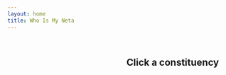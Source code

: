 ```yaml
---
layout: home
title: Who Is My Neta
---
```


<style>


  #tooltip {
    position: absolute;
    padding: 4px 8px;
    background: #333;
    color: #fff;
    border-radius: 4px;
    font-size: 12px;
    pointer-events: none;
    display: none;
  }

  #layout {
    display: flex;
    flex-wrap: wrap;
  }

  #map-container, #constituency-detail {
    width: 50%;
    padding: 1rem;
    box-sizing: border-box;
  }

  #map-container svg {
    width: 100%;
    height: auto;
    display: block;
  }

  #map-container path:hover {
  fill: #87ceeb !important;
}

.winner-party {
  background-color: rgb(255, 153, 51);
    color: rgb(255, 255, 255);
    font-weight: 700;
    font-size: .875rem;
    line-height: 1.25rem;
    font-family: ui-monospace;
        padding-left: .2rem;
    padding-right: .2rem;
    border-radius: .375rem;
    display: inline-flex;
    margin-bottom: .2rem;
}

/* Default style */
.winner-party {
  font-weight: 700;
  font-size: .875rem;
  line-height: 1.25rem;
  font-family: ui-monospace;
  padding: 0.2rem 0.4rem;
  border-radius: 0.375rem;
  display: inline-flex;
  margin-bottom: 0.2rem;
}

/* Party-specific overrides */
.party-bnp { background: #004488; color: #fff; }
.party-awami-league { background: #006600; color: #fff; }
.party-jamaat { background: #660066; color: #fff; }
.party-jatiya-party { background: #990000; color: #fff; }
.party-independent { background: #666; color: #fff; }
.party-jasad { background: #003366; color: #fff; }
.party-workers-party { background: #a80000; color: #fff; }
.party-jp { background: #cc6600; color: #fff; }
.party-bnf { background: #009999; color: #fff; }
.party-tarikat-fedaration { background: #006680; color: #fff; }
.party-ldp { background: #990099; color: #fff; }
.party-bikalpa-dhara { background: #336699; color: #fff; }
.party-gono-forum { background: #5555aa; color: #fff; }
.party-kalyan-party { background: #884400; color: #fff; }

.winner-name {
font-weight: 700;
    font-size: 2.25rem;
    line-height: 2.5rem;
    text-wrap: pretty;
    width: -moz-fit-content;
    width: fit-content;
    font-family: LibreCaslonCondensed, serif;
}

</style>

<div id="layout">
  <div id="map-container"></div>

  <div id="constituency-detail">
    <h2>Click a constituency</h2>
    <label for="election-select" style="display: none;">Select election:</label>
    <select id="election-select" style="display: none;"></select>
    <div id="constituency-content"></div>
  </div>

  <div id="other-candidates" style="padding: 1rem;"></div>
</div>

<div id="tooltip"></div>

<script>
  const candidates = {{ site.data.all_candidates_national_elections_bangladesh | jsonify }};
  const tooltip = document.getElementById("tooltip");
  const contentDiv = document.getElementById("constituency-content");
  const select = document.getElementById("election-select");
  const label = document.querySelector("label[for='election-select']");
  const othersDiv = document.getElementById("other-candidates");
  let currentConstituency = null;
  let electionOptions = [];

  function updateContent() {
    if (!currentConstituency || !select.value) return;

    const selectedElection = select.value;
    const seatName = currentConstituency.replace(/-/g, ' ').toUpperCase();
    contentDiv.innerHTML = `<h2>${seatName}</h2>`;

    const filtered = candidates.filter(c =>
      c.Constituency.toLowerCase() === currentConstituency &&
      c.election === selectedElection
    );

    if (filtered.length === 0) {
      contentDiv.innerHTML += "<p>No candidates found.</p>";
      othersDiv.innerHTML = "";
      return;
    }

    const winners = filtered.find(c => {
      const val = (c.Winners ?? '').toString().trim().toLowerCase();
      console.log("Checking:", val, c.Name);
      return val === 'yes';
    });

    console.log("Winners values:", filtered.map(c => c.Winners));

    if (winners) {
     contentDiv.innerHTML += `
  <div class="winner-block">
    <p class="winner-party party-${winners["Political Party"].toLowerCase().replace(/\s+/g, '-')}">
  <strong></strong> ${winners["Political Party"]}
</p>

    <h3 class="winner-name">Incumbent: ${winners.Name}</h3>
    <p class="winner-father"><strong>Father:</strong> ${winners["Father Name"]}</p>
    <p class="winner-mother"><strong>Mother:</strong> ${winners["Mother Name"]}</p>
    <p class="winner-profession"><strong>Profession:</strong> ${winners["Profession"]}</p>
    <p class="winner-address"><strong>Address:</strong> ${winners["Address"]}</p>
    <p>
      <a href="/candidate/${winners.ID}/" target="_blank" class="learn-more-button">
        Learn More &#x2197;
      </a>
    </p>
  </div>
`;

     }

    const nonWinners = filtered.filter(c => c.ID !== (winners ? winners.ID : null));
    othersDiv.innerHTML = nonWinners.length
      ? `<h3>Other Candidates</h3><ul>${nonWinners.map(c => `
            <li><a href="/candidate/${c.ID}/">${c.Name}</a> (${c["Political Party"]})</li>`).join("")}</ul>`
      : "";
  }

  fetch('GRED_20190215_Bangladesh/bd_constituencies_shapefile/bangladesh_constituencies.svg')
    .then(res => res.text())
    .then(svg => {
      document.getElementById("map-container").innerHTML = svg;

      const allPaths = document.querySelectorAll('#map-container path');

      allPaths.forEach(path => {
        const seatId = path.id;
        path.style.cursor = 'pointer';

        path.addEventListener('mousemove', (e) => {
          tooltip.style.left = (e.pageX + 10) + "px";
          tooltip.style.top = (e.pageY + 10) + "px";
          tooltip.textContent = seatId.replace(/-/g, " ").toUpperCase();
          tooltip.style.display = "block";
        });

        path.addEventListener('mouseleave', () => {
          tooltip.style.display = "none";
        });

        path.addEventListener('click', () => {
          currentConstituency = seatId.toLowerCase();

          const related = candidates.filter(c =>
            c.Constituency.toLowerCase() === currentConstituency
          );

          const elections = {};
          related.forEach(c => {
            elections[c.election] = parseInt(c.Order) || 99;
          });

          electionOptions = Object.entries(elections)
            .sort((a, b) => a[1] - b[1])
            .map(e => e[0]);

          select.innerHTML = electionOptions.map(e => `<option value="${e}">${e}</option>`).join("");
          select.value = electionOptions[0];
          select.style.display = 'inline-block';
          label.style.display = 'inline-block';

          updateContent();
        });
      });

      select.addEventListener('change', updateContent);

      // Auto-select a random constituency on load
      const allConstituencies = [...new Set(candidates.map(c => c.Constituency.toLowerCase()))];
      const randomConstituency = allConstituencies[Math.floor(Math.random() * allConstituencies.length)];
      const randomPath = document.querySelector(`#map-container path[id="${randomConstituency}"]`);

      if (randomPath) {
        const seatId = randomPath.id;
        currentConstituency = seatId.toLowerCase();

        const related = candidates.filter(c =>
          c.Constituency.toLowerCase() === currentConstituency
        );

        const elections = {};
        related.forEach(c => {
          elections[c.election] = parseInt(c.Order) || 99;
        });

        electionOptions = Object.entries(elections)
          .sort((a, b) => a[1] - b[1])
          .map(e => e[0]);

        select.innerHTML = electionOptions.map(e => `<option value="${e}">${e}</option>`).join("");
        select.value = electionOptions[0];
        select.style.display = 'inline-block';
        label.style.display = 'inline-block';

        updateContent();
      }
    });
</script>

